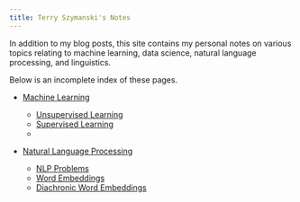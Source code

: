 ```yaml
---
title: Terry Szymanski's Notes
---
```


In addition to my blog posts, this site contains my personal notes on various topics relating to machine learning, data science, natural language processing, and linguistics.

Below is an incomplete index of these pages.

* [Machine Learning](/blog/machine_learning.html)
    -  [Unsupervised Learning](/blog/unsupervised_learning.html)
    -  [Supervised Learning](/blog/supervised_learning.html)
    -  

* [Natural Language Processing](/blog/natural_language_processing.html)
    - [NLP Problems](/blog/nlp_problems.html)
    - [Word Embeddings](/blog/word_embeddings.html)
    - [Diachronic Word Embeddings](/blog/diachronic_word_embeddings.html)


